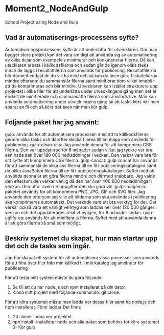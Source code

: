 # Moment2_NodeAndGulp
School Project using Node and Gulp

## Vad är automatiserings-processens syfte?
Automatiseringsprocessens syfte är att underlätta för utvecklaren. Om man bygger stora projekt kan det vara smidigt att använda sig av automatisering av olika delar som exempelvis minimerar och konkatenerar filerna. Då kan utecklaren arbeta i källkodsfilerna och sedan går de igenom olika tasks innan de läggs i resultatfilerna som används för publicering. Resultatfilerna blir därmed endast de du vill ha med och så kan du även göra filstorlekarna mindre eftersom du sammanslår filerna samt minifierar dom vilket innebär att de komprimeras och blir mindre. Utvecklaren kan istället strukturera upp projektet i olika filer för att underlätta under utvecklingens gång men det är endast de minifierade och sammansatta filerna som används live. Man kan använda automatisering under utvecklingens gång så att tasks körs när man sparat en fil och så körs det även när man kör gulp.  

## Följande paket har jag använt:
gulp: används för att automatisera processen med att ta källkodsfilerna genom olika tasks och därefter skicka filerna till en mapp som används för publicering. 
gulp-clean-css: Jag använde denna för att komprimera CSS filerna. Den var uppdaterad för 6 månader sedan vilket jag tyckre var bra sen hade den över 180 000 nedladdningar i veckan. Den verkar vara bra för sitt syfte att komprimera CSS filerna. 
gulp-concat: gulp concat har används för att sammanslå de olika css filerna till en fil i publiceringskatalogen samt de olika JavaSctipt filerna till en fil i publuceringskatalogen. Syftet med att använda denna är att göra filerna mindre och därmed snabbare. Jag valde den eftersom den verkar vanlig då den har över 400 000 nedladdningar i veckan. Den utför även de uppgifter den ska göra väl.
gulp-imagemin: paketet används för att komprimera PNG, JPG, GIF och SVG filer. Jag använde den eftersom jag ville att bilderna som ska användas i publicering ska komprimeras automatiskt. Det verkade vara ett bra verktyg för det. Det verkar också vara ett vanligt verktyg som laddas ner över 120 000 gånger i veckan och det uppdaterades relativt nyligen, för 8 månader sedan. 
gulp-uglify-es: används för att minifiera js filerna. Syftet med att använda denna är att göra filerna så små som möjligt. 

## Beskriv systemet du skapat, hur man startar upp det och de tasks som ingår.

Jag har skapat ett system för att automatisera vissa processer som används för att föra över filer från min källkod till min katalog jag använder för publicering. 

För att testa mitt system måste du göra följande: 
1. Se till att du har node.js och npm installerat på din dator.
2. Klona mitt projekt med följande kommando: git clone: 


För att köra systemet måste man ladda ner dessa filer samt ha node.js och npm installerat. Först laddar 
Det finns 

1. Git clone- ladda ner projektet 
2. npn install- installerar node och alla paket som behövs för köra systemet 
3- Kör gulp  
